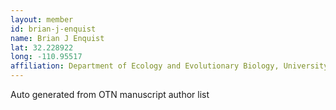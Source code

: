 ```yaml
---
layout: member
id: brian-j-enquist
name: Brian J Enquist
lat: 32.228922
long: -110.95517
affiliation: Department of Ecology and Evolutionary Biology, University of Arizona, Tucson, Arizona, USA
---
```


Auto generated from OTN manuscript author list
